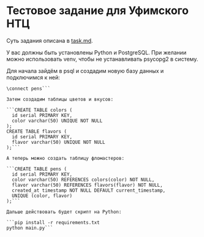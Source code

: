 # Тестовое задание для Уфимского НТЦ

Суть задания описана в [task.md](task.md).

У вас должны быть установлены Python и PostgreSQL. 
При желании можно использовать venv, чтобы не устанавливать psycopg2 в систему.

Для начала зайдём в psql и создадим новую базу данных и подключимся к ней:

```CREATE DATABASE pens;
\connect pens```

Затем создадим таблицы цветов и вкусов:

```CREATE TABLE colors (
  id serial PRIMARY KEY,
  color varchar(50) UNIQUE NOT NULL
);
CREATE TABLE flavors (
  id serial PRIMARY KEY,
  flavor varchar(50) UNIQUE NOT NULL
);```

А теперь можно создать таблицу фломастеров:

```CREATE TABLE pens (
  id serial PRIMARY KEY,
  color varchar(50) REFERENCES colors(color) NOT NULL,
  flavor varchar(50) REFERENCES flavors(flavor) NOT NULL,
  created_at timestamp NOT NULL DEFAULT current_timestamp,
  UNIQUE (color, flavor)
);```

Дальше действовать будет скрипт на Python:

```pip install -r requirements.txt
python main.py```